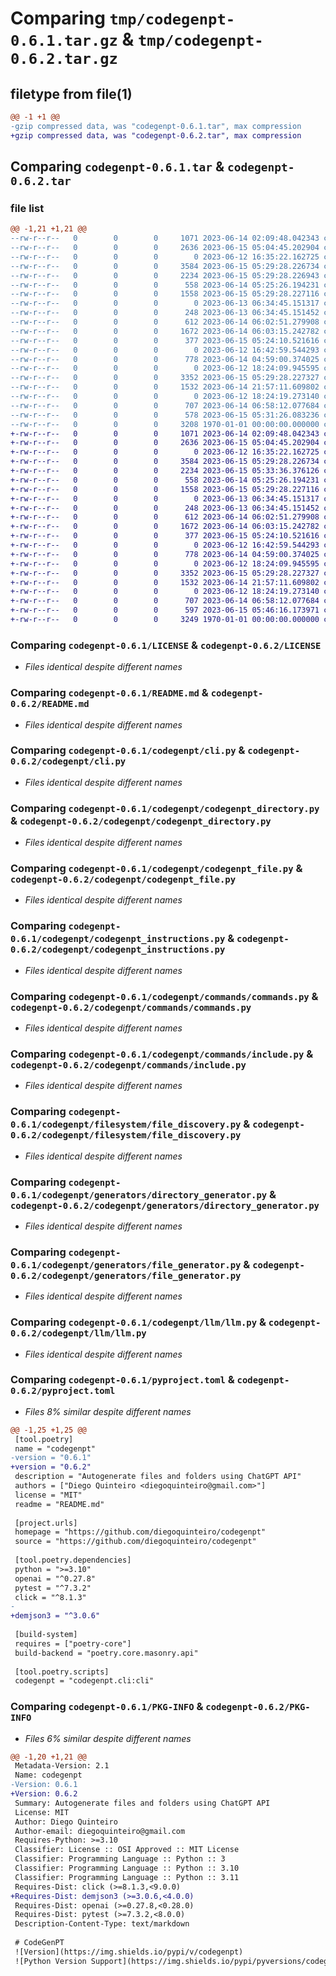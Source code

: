 # Comparing `tmp/codegenpt-0.6.1.tar.gz` & `tmp/codegenpt-0.6.2.tar.gz`

## filetype from file(1)

```diff
@@ -1 +1 @@
-gzip compressed data, was "codegenpt-0.6.1.tar", max compression
+gzip compressed data, was "codegenpt-0.6.2.tar", max compression
```

## Comparing `codegenpt-0.6.1.tar` & `codegenpt-0.6.2.tar`

### file list

```diff
@@ -1,21 +1,21 @@
--rw-r--r--   0        0        0     1071 2023-06-14 02:09:48.042343 codegenpt-0.6.1/LICENSE
--rw-r--r--   0        0        0     2636 2023-06-15 05:04:45.202904 codegenpt-0.6.1/README.md
--rw-r--r--   0        0        0        0 2023-06-12 16:35:22.162725 codegenpt-0.6.1/codegenpt/__init__.py
--rw-r--r--   0        0        0     3584 2023-06-15 05:29:28.226734 codegenpt-0.6.1/codegenpt/cli.py
--rw-r--r--   0        0        0     2234 2023-06-15 05:29:28.226943 codegenpt-0.6.1/codegenpt/codegenpt_directory.py
--rw-r--r--   0        0        0      558 2023-06-14 05:25:26.194231 codegenpt-0.6.1/codegenpt/codegenpt_file.py
--rw-r--r--   0        0        0     1558 2023-06-15 05:29:28.227116 codegenpt-0.6.1/codegenpt/codegenpt_instructions.py
--rw-r--r--   0        0        0        0 2023-06-13 06:34:45.151317 codegenpt-0.6.1/codegenpt/commands/__init__.py
--rw-r--r--   0        0        0      248 2023-06-13 06:34:45.151452 codegenpt-0.6.1/codegenpt/commands/command.py
--rw-r--r--   0        0        0      612 2023-06-14 06:02:51.279908 codegenpt-0.6.1/codegenpt/commands/commands.py
--rw-r--r--   0        0        0     1672 2023-06-14 06:03:15.242782 codegenpt-0.6.1/codegenpt/commands/include.py
--rw-r--r--   0        0        0      377 2023-06-15 05:24:10.521616 codegenpt-0.6.1/codegenpt/dependency_batch.py.codegenpt
--rw-r--r--   0        0        0        0 2023-06-12 16:42:59.544293 codegenpt-0.6.1/codegenpt/filesystem/__init__.py
--rw-r--r--   0        0        0      778 2023-06-14 04:59:00.374025 codegenpt-0.6.1/codegenpt/filesystem/file_discovery.py
--rw-r--r--   0        0        0        0 2023-06-12 18:24:09.945595 codegenpt-0.6.1/codegenpt/generators/__init__.py
--rw-r--r--   0        0        0     3352 2023-06-15 05:29:28.227327 codegenpt-0.6.1/codegenpt/generators/directory_generator.py
--rw-r--r--   0        0        0     1532 2023-06-14 21:57:11.609802 codegenpt-0.6.1/codegenpt/generators/file_generator.py
--rw-r--r--   0        0        0        0 2023-06-12 18:24:19.273140 codegenpt-0.6.1/codegenpt/llm/__init__.py
--rw-r--r--   0        0        0      707 2023-06-14 06:58:12.077684 codegenpt-0.6.1/codegenpt/llm/llm.py
--rw-r--r--   0        0        0      578 2023-06-15 05:31:26.083236 codegenpt-0.6.1/pyproject.toml
--rw-r--r--   0        0        0     3208 1970-01-01 00:00:00.000000 codegenpt-0.6.1/PKG-INFO
+-rw-r--r--   0        0        0     1071 2023-06-14 02:09:48.042343 codegenpt-0.6.2/LICENSE
+-rw-r--r--   0        0        0     2636 2023-06-15 05:04:45.202904 codegenpt-0.6.2/README.md
+-rw-r--r--   0        0        0        0 2023-06-12 16:35:22.162725 codegenpt-0.6.2/codegenpt/__init__.py
+-rw-r--r--   0        0        0     3584 2023-06-15 05:29:28.226734 codegenpt-0.6.2/codegenpt/cli.py
+-rw-r--r--   0        0        0     2234 2023-06-15 05:33:36.376126 codegenpt-0.6.2/codegenpt/codegenpt_directory.py
+-rw-r--r--   0        0        0      558 2023-06-14 05:25:26.194231 codegenpt-0.6.2/codegenpt/codegenpt_file.py
+-rw-r--r--   0        0        0     1558 2023-06-15 05:29:28.227116 codegenpt-0.6.2/codegenpt/codegenpt_instructions.py
+-rw-r--r--   0        0        0        0 2023-06-13 06:34:45.151317 codegenpt-0.6.2/codegenpt/commands/__init__.py
+-rw-r--r--   0        0        0      248 2023-06-13 06:34:45.151452 codegenpt-0.6.2/codegenpt/commands/command.py
+-rw-r--r--   0        0        0      612 2023-06-14 06:02:51.279908 codegenpt-0.6.2/codegenpt/commands/commands.py
+-rw-r--r--   0        0        0     1672 2023-06-14 06:03:15.242782 codegenpt-0.6.2/codegenpt/commands/include.py
+-rw-r--r--   0        0        0      377 2023-06-15 05:24:10.521616 codegenpt-0.6.2/codegenpt/dependency_batch.py.codegenpt
+-rw-r--r--   0        0        0        0 2023-06-12 16:42:59.544293 codegenpt-0.6.2/codegenpt/filesystem/__init__.py
+-rw-r--r--   0        0        0      778 2023-06-14 04:59:00.374025 codegenpt-0.6.2/codegenpt/filesystem/file_discovery.py
+-rw-r--r--   0        0        0        0 2023-06-12 18:24:09.945595 codegenpt-0.6.2/codegenpt/generators/__init__.py
+-rw-r--r--   0        0        0     3352 2023-06-15 05:29:28.227327 codegenpt-0.6.2/codegenpt/generators/directory_generator.py
+-rw-r--r--   0        0        0     1532 2023-06-14 21:57:11.609802 codegenpt-0.6.2/codegenpt/generators/file_generator.py
+-rw-r--r--   0        0        0        0 2023-06-12 18:24:19.273140 codegenpt-0.6.2/codegenpt/llm/__init__.py
+-rw-r--r--   0        0        0      707 2023-06-14 06:58:12.077684 codegenpt-0.6.2/codegenpt/llm/llm.py
+-rw-r--r--   0        0        0      597 2023-06-15 05:46:16.173971 codegenpt-0.6.2/pyproject.toml
+-rw-r--r--   0        0        0     3249 1970-01-01 00:00:00.000000 codegenpt-0.6.2/PKG-INFO
```

### Comparing `codegenpt-0.6.1/LICENSE` & `codegenpt-0.6.2/LICENSE`

 * *Files identical despite different names*

### Comparing `codegenpt-0.6.1/README.md` & `codegenpt-0.6.2/README.md`

 * *Files identical despite different names*

### Comparing `codegenpt-0.6.1/codegenpt/cli.py` & `codegenpt-0.6.2/codegenpt/cli.py`

 * *Files identical despite different names*

### Comparing `codegenpt-0.6.1/codegenpt/codegenpt_directory.py` & `codegenpt-0.6.2/codegenpt/codegenpt_directory.py`

 * *Files identical despite different names*

### Comparing `codegenpt-0.6.1/codegenpt/codegenpt_file.py` & `codegenpt-0.6.2/codegenpt/codegenpt_file.py`

 * *Files identical despite different names*

### Comparing `codegenpt-0.6.1/codegenpt/codegenpt_instructions.py` & `codegenpt-0.6.2/codegenpt/codegenpt_instructions.py`

 * *Files identical despite different names*

### Comparing `codegenpt-0.6.1/codegenpt/commands/commands.py` & `codegenpt-0.6.2/codegenpt/commands/commands.py`

 * *Files identical despite different names*

### Comparing `codegenpt-0.6.1/codegenpt/commands/include.py` & `codegenpt-0.6.2/codegenpt/commands/include.py`

 * *Files identical despite different names*

### Comparing `codegenpt-0.6.1/codegenpt/filesystem/file_discovery.py` & `codegenpt-0.6.2/codegenpt/filesystem/file_discovery.py`

 * *Files identical despite different names*

### Comparing `codegenpt-0.6.1/codegenpt/generators/directory_generator.py` & `codegenpt-0.6.2/codegenpt/generators/directory_generator.py`

 * *Files identical despite different names*

### Comparing `codegenpt-0.6.1/codegenpt/generators/file_generator.py` & `codegenpt-0.6.2/codegenpt/generators/file_generator.py`

 * *Files identical despite different names*

### Comparing `codegenpt-0.6.1/codegenpt/llm/llm.py` & `codegenpt-0.6.2/codegenpt/llm/llm.py`

 * *Files identical despite different names*

### Comparing `codegenpt-0.6.1/pyproject.toml` & `codegenpt-0.6.2/pyproject.toml`

 * *Files 8% similar despite different names*

```diff
@@ -1,25 +1,25 @@
 [tool.poetry]
 name = "codegenpt"
-version = "0.6.1"
+version = "0.6.2"
 description = "Autogenerate files and folders using ChatGPT API"
 authors = ["Diego Quinteiro <diegoquinteiro@gmail.com>"]
 license = "MIT"
 readme = "README.md"
 
 [project.urls]
 homepage = "https://github.com/diegoquinteiro/codegenpt"
 source = "https://github.com/diegoquinteiro/codegenpt"
 
 [tool.poetry.dependencies]
 python = ">=3.10"
 openai = "^0.27.8"
 pytest = "^7.3.2"
 click = "^8.1.3"
-
+demjson3 = "^3.0.6"
 
 [build-system]
 requires = ["poetry-core"]
 build-backend = "poetry.core.masonry.api"
 
 [tool.poetry.scripts]
 codegenpt = "codegenpt.cli:cli"
```

### Comparing `codegenpt-0.6.1/PKG-INFO` & `codegenpt-0.6.2/PKG-INFO`

 * *Files 6% similar despite different names*

```diff
@@ -1,20 +1,21 @@
 Metadata-Version: 2.1
 Name: codegenpt
-Version: 0.6.1
+Version: 0.6.2
 Summary: Autogenerate files and folders using ChatGPT API
 License: MIT
 Author: Diego Quinteiro
 Author-email: diegoquinteiro@gmail.com
 Requires-Python: >=3.10
 Classifier: License :: OSI Approved :: MIT License
 Classifier: Programming Language :: Python :: 3
 Classifier: Programming Language :: Python :: 3.10
 Classifier: Programming Language :: Python :: 3.11
 Requires-Dist: click (>=8.1.3,<9.0.0)
+Requires-Dist: demjson3 (>=3.0.6,<4.0.0)
 Requires-Dist: openai (>=0.27.8,<0.28.0)
 Requires-Dist: pytest (>=7.3.2,<8.0.0)
 Description-Content-Type: text/markdown
 
 # CodeGenPT
 ![Version](https://img.shields.io/pypi/v/codegenpt)
 ![Python Version Support](https://img.shields.io/pypi/pyversions/codegenpt)
```

